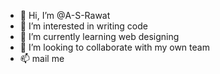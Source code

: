 - 👋 Hi, I’m @A-S-Rawat
- 👀 I’m interested in writing code
- 🌱 I’m currently learning web designing
- 💞️ I’m looking to collaborate with my own team
- 📫 mail me 

<!---
A-S-Rawat/A-S-Rawat is a ✨ special ✨ repository because its `README.md` (this file) appears on your GitHub profile.
You can click the Preview link to take a look at your changes.
--->
